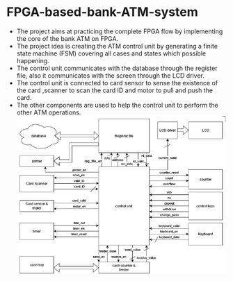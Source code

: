 # FPGA-based-bank-ATM-system
- The project aims at practicing the complete FPGA flow by implementing the core of the bank ATM on FPGA.
- The project idea is creating the ATM control unit by generating a finite state machine (FSM) covering all cases and states which possible happening.
- The control unit communicates with the database through the register file, also  it communicates with the screen through the LCD driver.
- The control unit is connected to card sensor to sense the existence of the card ,scanner to scan the card ID and motor to pull and push the card.
- The other components are used to help the control unit to perform the other ATM operations.
![alt text](https://github.com/abdelrhman-oun/FPGA-based-bank-ATM-system/blob/main/design/block-diagram.jpg?raw=true)
